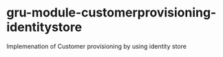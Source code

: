 # gru-module-customerprovisioning-identitystore
Implemenation of Customer provisioning by using identity store

